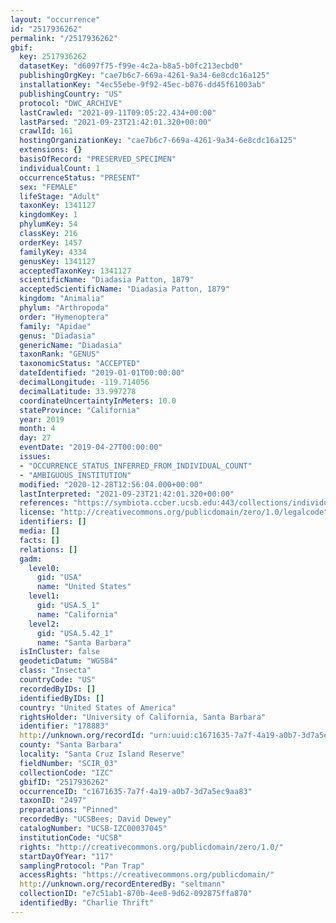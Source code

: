 ```yaml
---
layout: "occurrence"
id: "2517936262"
permalink: "/2517936262"
gbif:
  key: 2517936262
  datasetKey: "d6097f75-f99e-4c2a-b8a5-b0fc213ecbd0"
  publishingOrgKey: "cae7b6c7-669a-4261-9a34-6e8cdc16a125"
  installationKey: "4ec55ebe-9f92-45ec-b076-dd45f61003ab"
  publishingCountry: "US"
  protocol: "DWC_ARCHIVE"
  lastCrawled: "2021-09-11T09:05:22.434+00:00"
  lastParsed: "2021-09-23T21:42:01.320+00:00"
  crawlId: 161
  hostingOrganizationKey: "cae7b6c7-669a-4261-9a34-6e8cdc16a125"
  extensions: {}
  basisOfRecord: "PRESERVED_SPECIMEN"
  individualCount: 1
  occurrenceStatus: "PRESENT"
  sex: "FEMALE"
  lifeStage: "Adult"
  taxonKey: 1341127
  kingdomKey: 1
  phylumKey: 54
  classKey: 216
  orderKey: 1457
  familyKey: 4334
  genusKey: 1341127
  acceptedTaxonKey: 1341127
  scientificName: "Diadasia Patton, 1879"
  acceptedScientificName: "Diadasia Patton, 1879"
  kingdom: "Animalia"
  phylum: "Arthropoda"
  order: "Hymenoptera"
  family: "Apidae"
  genus: "Diadasia"
  genericName: "Diadasia"
  taxonRank: "GENUS"
  taxonomicStatus: "ACCEPTED"
  dateIdentified: "2019-01-01T00:00:00"
  decimalLongitude: -119.714056
  decimalLatitude: 33.997278
  coordinateUncertaintyInMeters: 10.0
  stateProvince: "California"
  year: 2019
  month: 4
  day: 27
  eventDate: "2019-04-27T00:00:00"
  issues:
  - "OCCURRENCE_STATUS_INFERRED_FROM_INDIVIDUAL_COUNT"
  - "AMBIGUOUS_INSTITUTION"
  modified: "2020-12-28T12:56:04.000+00:00"
  lastInterpreted: "2021-09-23T21:42:01.320+00:00"
  references: "https://symbiota.ccber.ucsb.edu:443/collections/individual/index.php?occid=178883"
  license: "http://creativecommons.org/publicdomain/zero/1.0/legalcode"
  identifiers: []
  media: []
  facts: []
  relations: []
  gadm:
    level0:
      gid: "USA"
      name: "United States"
    level1:
      gid: "USA.5_1"
      name: "California"
    level2:
      gid: "USA.5.42_1"
      name: "Santa Barbara"
  isInCluster: false
  geodeticDatum: "WGS84"
  class: "Insecta"
  countryCode: "US"
  recordedByIDs: []
  identifiedByIDs: []
  country: "United States of America"
  rightsHolder: "University of California, Santa Barbara"
  identifier: "178883"
  http://unknown.org/recordId: "urn:uuid:c1671635-7a7f-4a19-a0b7-3d7a5ec9aa83"
  county: "Santa Barbara"
  locality: "Santa Cruz Island Reserve"
  fieldNumber: "SCIR_03"
  collectionCode: "IZC"
  gbifID: "2517936262"
  occurrenceID: "c1671635-7a7f-4a19-a0b7-3d7a5ec9aa83"
  taxonID: "2497"
  preparations: "Pinned"
  recordedBy: "UCSBees; David Dewey"
  catalogNumber: "UCSB-IZC00037045"
  institutionCode: "UCSB"
  rights: "http://creativecommons.org/publicdomain/zero/1.0/"
  startDayOfYear: "117"
  samplingProtocol: "Pan Trap"
  accessRights: "https://creativecommons.org/publicdomain/"
  http://unknown.org/recordEnteredBy: "seltmann"
  collectionID: "e7c51ab1-870b-4ee8-9d62-092875ffa870"
  identifiedBy: "Charlie Thrift"
---
```

